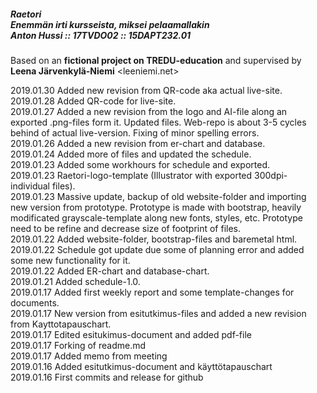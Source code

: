##### Raetori <br> Enemmän irti kursseista, miksei pelaamallakin <br>  Anton Hussi :: 17TVDO02 :: 15DAPT232.01

Based on an **fictional project on TREDU-education** and supervised by **Leena Järvenkylä-Niemi** <leeniemi.net>

2019.01.30  Added new revision from QR-code aka actual live-site.<br />
2019.01.28  Added QR-code for live-site.<br />
2019.01.27  Added a new revision from the logo and AI-file along an exported .png-files form it. Updated files. Web-repo is about 3-5 cycles behind of actual live-version. Fixing of minor spelling errors.<br />
2019.01.26  Added a new revision from er-chart and database.<br />
2019.01.24  Added more of files and updated the schedule.<br />
2019.01.23  Added some workhours for schedule and exported.<br />
2019.01.23  Raetori-logo-template (Illustrator with exported 300dpi-individual files).<br />
2019.01.23  Massive update, backup of old website-folder and importing new version from prototype. Prototype is made with bootstrap, heavily modificated grayscale-template along new fonts, styles, etc. Prototype need to be refine and decrease size of footprint of files.<br />
2019.01.22  Added website-folder, bootstrap-files and baremetal html.<br />
2019.01.22  Schedule got update due some of planning error and added some new functionality for it.<br />
2019.01.22  Added ER-chart and database-chart.<br />
2019.01.21  Added schedule-1.0.<br />
2019.01.17  Added first weekly report and some template-changes for documents.<br />
2019.01.17  New version from esitutkimus-files and added a new revision from Kayttotapauschart.<br />
2019.01.17  Edited esitukimus-document and added pdf-file<br />
2019.01.17  Forking of readme.md<br />
2019.01.17  Added memo from meeting<br />
2019.01.16  Added esitutkimus-document and käyttötapauschart<br />
2019.01.16  First commits and release for github<br />
